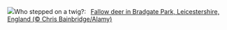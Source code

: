 ![](https://www.bing.com/th?id=OHR.BradgateFallow_EN-US3932725763_UHD.jpg&w=1000)Who stepped on a twig?:&nbsp;&ensp;[Fallow deer in Bradgate Park, Leicestershire, England (© Chris Bainbridge/Alamy)](https://www.bing.com/th?id=OHR.BradgateFallow_EN-US3932725763_UHD.jpg)
<br><br/>
